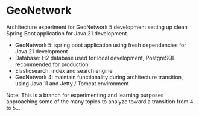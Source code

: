 # GeoNetwork

Architecture experiment for GeoNetwork 5 development setting up clean Spring Boot application for Java 21 development.

* GeoNetwork 5: spring boot application using fresh dependencies for Java 21 development
* Database: H2 database used for local development, PostgreSQL recommended for production
* Elasticsearch: index and search engine
* GeoNetwork 4: maintain functionality during architecture transition, using Java 11 and Jetty / Tomcat environment


Note: This is a branch for experimenting and learning purposes approaching some of the many topics to analyze toward a transition from 4 to 5...
